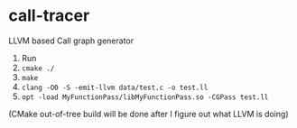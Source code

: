 # call-tracer
LLVM based Call graph generator

1. Run
  1. `cmake ./`
  2. `make`
  3. `clang -O0 -S -emit-llvm data/test.c -o test.ll`
  4. `opt -load MyFunctionPass/libMyFunctionPass.so -CGPass test.ll`

(CMake out-of-tree build will be done after I figure out what LLVM is doing)
